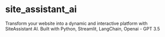 # site_assistant_ai
Transform your website into a dynamic and interactive platform with SiteAssistant AI. Built with Python, Streamlit, LangChain, Openai - GPT 3.5

